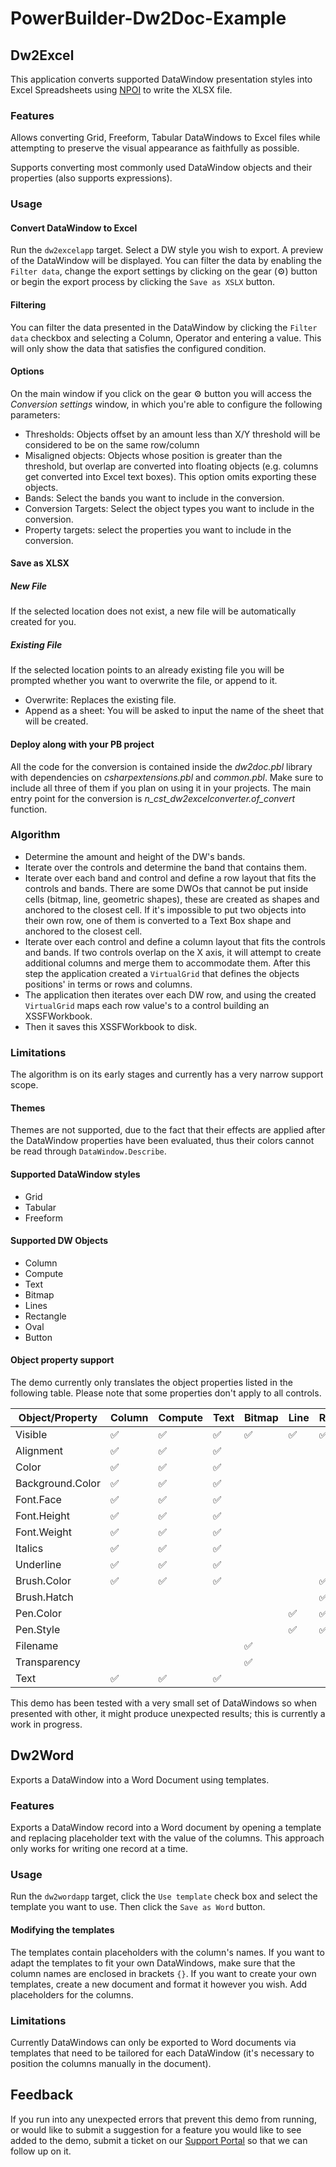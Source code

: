# PowerBuilder-Dw2Doc-Example

## Dw2Excel

This application converts supported DataWindow presentation styles into Excel Spreadsheets using [NPOI](https://github.com/nissl-lab/npoi) to write the XLSX file.

### Features

Allows converting Grid, Freeform, Tabular DataWindows to Excel files while attempting to preserve the visual appearance as faithfully as possible.

Supports converting most commonly used DataWindow objects and their properties (also supports expressions). 

### Usage

#### Convert DataWindow to Excel

Run the `dw2excelapp` target. Select a DW style you wish to export. A preview of the DataWindow will be displayed. You can filter the data by enabling the `Filter data`, change the export settings by clicking on the gear (⚙️) button or begin the export process by clicking the `Save as XSLX` button.

#### Filtering 

You can filter the data presented in the DataWindow by clicking the `Filter data` checkbox and selecting a Column, Operator and entering a value. This will only show the data that satisfies the configured condition.

#### Options

On the main window if you click on the gear ⚙️ button you will access the *Conversion settings* window, in which you're able to configure the following parameters:

- Thresholds: Objects offset by an amount less than X/Y threshold will be considered to be on the same row/column
- Misaligned objects: Objects whose position is greater than the threshold, but overlap are converted into floating objects (e.g. columns get converted into Excel text boxes). This option omits exporting these objects.
- Bands: Select the bands you want to include in the conversion.
- Conversion Targets: Select the object types you want to include in the conversion.
- Property targets: select the properties you want to include in the conversion. 

#### Save as XLSX

##### New File

If the selected location does not exist, a new file will be automatically created for you.

##### Existing File

If the selected location points to an already existing file you will be prompted whether you want to overwrite the file, or append to it.

- Overwrite: Replaces the existing file. 
- Append as a sheet: You will be asked to input the name of the sheet that will be created.

#### Deploy along with your PB project

All the code for the conversion is contained inside the *dw2doc.pbl* library with dependencies on *csharpextensions.pbl* and *common.pbl*. Make sure to include all three of them if you plan on using it in your projects. The main entry point for the conversion is *n_cst_dw2excelconverter.of_convert* function.

### Algorithm

- Determine the amount and height of the DW's bands.
- Iterate over the controls and determine the band that contains them.
- Iterate over each band and control and define a row layout that fits the controls and bands. There are some DWOs that cannot be put inside cells (bitmap, line, geometric shapes), these are created as shapes and anchored to the closest cell. If it's impossible to put two objects into their own row, one of them is converted to a Text Box shape and anchored to the closest cell.
- Iterate over each control and define a column layout that fits the controls and bands. If two controls overlap on the X axis, it will attempt to create additional columns and merge them to accommodate them. After this step the application created a `VirtualGrid` that defines the objects positions' in terms or rows and columns.
- The application then iterates over each DW row, and using the created `VirtualGrid` maps each row value's to a control building an XSSFWorkbook.
- Then it saves this XSSFWorkbook to disk.

### Limitations

The algorithm is on its early stages and currently has a very narrow support scope. 

#### Themes

Themes are not supported, due to the fact that their effects are applied after the DataWindow properties have been evaluated, thus their colors cannot be read through `DataWindow.Describe`. 

#### Supported DataWindow styles

- Grid
- Tabular
- Freeform

#### Supported DW Objects

- Column
- Compute
- Text
- Bitmap
- Lines
- Rectangle
- Oval
- Button

#### Object property support

The demo currently only translates the object properties listed in the following table. Please note that some properties don't apply to all controls.

| Object/Property  | Column | Compute | Text | Bitmap | Line | Rectangle | Oval | Button |
| ---------------- | ------ | ------- | ---- | ------ | ---- | --------- | ---- | ------ |
| Visible          | ✅      | ✅       | ✅    | ✅      | ✅    | ✅         | ✅    | ✅      |
| Alignment        | ✅      | ✅       | ✅    |        |      |           |      |        |
| Color            | ✅      | ✅       | ✅    |        |      |           |      |        |
| Background.Color | ✅      | ✅       | ✅    |        |      |           |      |        |
| Font.Face        | ✅      | ✅       | ✅    |        |      |           |      |        |
| Font.Height      | ✅      | ✅       | ✅    |        |      |           |      |        |
| Font.Weight      | ✅      | ✅       | ✅    |        |      |           |      |        |
| Italics          | ✅      | ✅       | ✅    |        |      |           |      |        |
| Underline        | ✅      | ✅       | ✅    |        |      |           |      |        |
| Brush.Color      | ✅      | ✅       | ✅    |        |      | ✅         | ✅    |        |
| Brush.Hatch      |        |         |      |        |      | ✅         | ✅    |        |
| Pen.Color        |        |         |      |        | ✅    | ✅         | ✅    |        |
| Pen.Style        |        |         |      |        | ✅    | ✅         | ✅    |        |
| Filename         |        |         |      | ✅      |      |           |      |        |
| Transparency     |        |         |      | ✅      |      |           |      |        |
| Text             | ✅      | ✅       | ✅    |        |      |           |      | ✅      |



This demo has been tested with a very small set of DataWindows so when presented with other, it might produce unexpected results; this is currently a work in progress.



## Dw2Word

Exports a DataWindow into a Word Document using templates.

### Features

Exports a DataWindow record into a Word document by opening a template and replacing placeholder text with the value of the columns. This approach only works for writing one record at a time.

### Usage

Run the `dw2wordapp` target, click the `Use template` check box and select the template you want to use. Then click the `Save as Word` button.

#### Modifying the templates

The templates contain placeholders with the column's names. If you want to adapt the templates to fit your own DataWindows, make sure that the column names are enclosed in brackets `{}`.
If you want to create your own templates, create a new document and format it however you wish. Add placeholders for the columns.

### Limitations

Currently DataWindows can only be exported to Word documents via templates that need to be tailored for each DataWindow (it's necessary to position the columns manually in the document).

## Feedback

If you run into any unexpected errors that prevent this demo from running, or would like to submit a suggestion for a feature you would like to see added to the demo, submit a ticket on our [Support Portal](https://www.appeon.com/standardsupport/) so that we can follow up on it.
